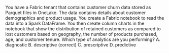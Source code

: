 You have a Fabric tenant that contains customer churn data stored as Parquet files in OneLake.
The data contains details about customer demographics and product usage.
You create a Fabric notebook to read the data into a Spark DataFrame. You then create column charts in the notebook that show the distribution of retained customers as compared to lost customers based on geography, the number of products purchased, age, and customer tenure.
Which type of analytics are you performing?
A. diagnostic
B. descriptive (correct)
C. prescriptive
D. predictive
